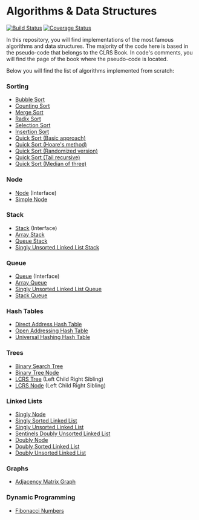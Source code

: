 # Algorithms & Data Structures #

[![Build Status](https://travis-ci.org/svillafe/algorithms-and-data-structures.svg?branch=master)](https://travis-ci.org/svillafe/algorithms-and-data-structures) [![Coverage Status](https://coveralls.io/repos/github/svillafe/algorithms-and-data-structures/badge.svg?branch=master)](https://coveralls.io/github/svillafe/algorithms-and-data-structures?branch=master)

In this repository, you will find implementations of the most famous algorithms and data structures.
The majority of the code here is based in the pseudo-code that belongs to the CLRS Book. In code's comments, you will find the page of the book where the pseudo-code is located.

Below you will find the list of algorithms implemented from scratch:

### Sorting ###

* [Bubble Sort](/src/main/java/sorting/BubbleSort.java)
* [Counting Sort](/src/main/java/sorting/CountingSort.java)
* [Merge Sort](/src/main/java/sorting/MergeSort.java)
* [Radix Sort](/src/main/java/sorting/RadixSort.java)
* [Selection Sort](/src/main/java/sorting/SelectionSort.java)
* [Insertion Sort](/src/main/java/sorting/InsertionSort.java)
* [Quick Sort (Basic approach)](/src/main/java/sorting/quicksort/QuickSort.java)
* [Quick Sort (Hoare's method)](/src/main/java/sorting/quicksort/HoareQuickSort.java)
* [Quick Sort (Randomized version)](/src/main/java/sorting/quicksort/RandomQuickSort.java)
* [Quick Sort (Tail recursive)](/src/main/java/sorting/quicksort/TailRecursiveQuickSort.java)
* [Quick Sort (Median of three)](/src/main/java/sorting/quicksort/Median3QuickSort.java)

### Node ###

* [Node](/src/main/java/dataStructures/Node.java) (Interface)
* [Simple Node](/src/main/java/dataStructures/SimpleNode.java)

### Stack ###

* [Stack](/src/main/java/dataStructures/stack/Stack.java) (Interface)
* [Array Stack](/src/main/java/dataStructures/stack/ArrayStack.java)
* [Queue Stack](/src/main/java/dataStructures/stack/QueueStack.java)
* [Singly Unsorted Linked List Stack](/src/main/java/dataStructures/stack/SinglyUnsortedLinkedListStack.java)

### Queue ###

* [Queue](/src/main/java/dataStructures/queue/Queue.java) (Interface)
* [Array Queue](/src/main/java/dataStructures/queue/ArrayQueue.java)
* [Singly Unsorted Linked List Queue](/src/main/java/dataStructures/queue/SinglyUnsortedLinkedListQueue.java)
* [Stack Queue](/src/main/java/dataStructures/queue/StackQueue.java)

### Hash Tables ###

* [Direct Address Hash Table](/src/main/java/dataStructures/hashTable/DirectAddressHashTable.java)
* [Open Addressing Hash Table](/src/main/java/dataStructures/hashTable/OpenAddressingHashTable.java)
* [Universal Hashing Hash Table](/src/main/java/dataStructures/hashTable/UniversalHashingHashTable.java)

### Trees ###

* [Binary Search Tree](/src/main/java/dataStructures/tree/BinarySearchTree.java) 
* [Binary Tree Node](/src/main/java/dataStructures/tree/BinaryTreeNode.java)
* [LCRS Tree](/src/main/java/dataStructures/tree/LCRSTree.java) (Left Child Right Sibling)
* [LCRS Node](/src/main/java/dataStructures/tree/LCRSNode.java) (Left Child Right Sibling)

### Linked Lists ###

* [Singly Node](/src/main/java/dataStructures/linkedList/SinglyNode.java)
* [Singly Sorted Linked List](/src/main/java/dataStructures/linkedList/SinglySortedLinkedList.java)
* [Singly Unsorted Linked List](/src/main/java/dataStructures/linkedList/SinglyUnsortedLinkedList.java)
* [Sentinels Doubly Unsorted Linked List](/src/main/java/dataStructures/linkedList/SentinelsDoublyUnsortedLinkedList.java)
* [Doubly Node](/src/main/java/dataStructures/linkedList/DoublyNode.java)
* [Doubly Sorted Linked List](/src/main/java/dataStructures/linkedList/DoublySortedLinkedList.java)
* [Doubly Unsorted Linked List](/src/main/java/dataStructures/linkedList/DoublyUnsortedLinkedList.java)

### Graphs ###

* [Adjacency Matrix Graph](/src/main/java/dataStructures/graph/AdjacencyMatrixGraph.java)

### Dynamic Programming ###
* [Fibonacci Numbers]((/src/main/java/dataStructures/dynamicProgramming/fibonacciNumbers.java))




